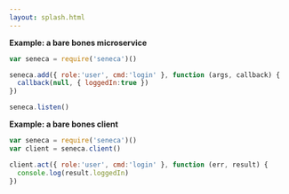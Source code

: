 ```yaml
---
layout: splash.html
---
```


__Example: a bare bones microservice__
```javascript
var seneca = require('seneca')()

seneca.add({ role:'user', cmd:'login' }, function (args, callback) {
  callback(null, { loggedIn:true })
})

seneca.listen()
```

__Example: a bare bones client__
```javascript
var seneca = require('seneca')()
var client = seneca.client()

client.act({ role:'user', cmd:'login' }, function (err, result) {
  console.log(result.loggedIn)
})
```
